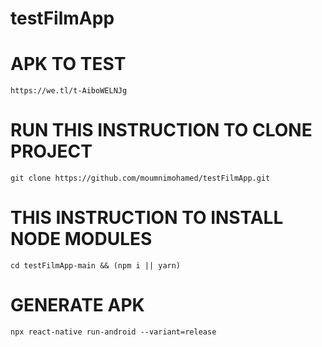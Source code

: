 # testFilmApp

# APK TO TEST 
`https://we.tl/t-AiboWELNJg`

# RUN THIS INSTRUCTION TO CLONE PROJECT
`git clone https://github.com/moumnimohamed/testFilmApp.git
`

# THIS INSTRUCTION TO INSTALL NODE MODULES
`cd testFilmApp-main && (npm i || yarn)`


# GENERATE APK
`npx react-native run-android --variant=release`


